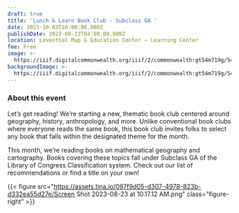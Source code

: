 ```yaml
---
draft: true
title: 'Lunch & Learn Book Club - Subclass GA '
date: 2023-10-03T16:00:00.000Z
publishDate: 2023-08-23T04:00:00.000Z
location: Leventhal Map & Education Center – Learning Center
fee: Free
image: >-
  https://iiif.digitalcommonwealth.org/iiif/2/commonwealth:gt54m719g/54,67,3854,3049/2000,/0/default.jpg
backgroundImage: >-
  https://iiif.digitalcommonwealth.org/iiif/2/commonwealth:gt54m719g/54,67,3854,3049/2000,/0/default.jpg
---
```


### About this event

Let’s get reading! We’re starting a new, thematic book club centered around geography, history, anthropology, and more. Unlike conventional book clubs where everyone reads the same book, this book club invites folks to select any book that falls within the designated theme for the month.

This month, we’re reading books on mathematical geography and cartography. Books covering these topics fall under Subclass GA of the Library of Congress Classification system. Check out our list of recommendations or find a title on your own!

{{< figure src="https://assets.tina.io/097f9d05-d307-4978-823b-d332ea55d27e/Screen Shot 2023-08-23 at 10.17.12 AM.png" class="figure-right" >}}
